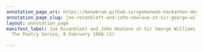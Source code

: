 ```yaml
---
annotation_page_uri: https://benwbrum.github.io/spokenweb-hackathon-development-noterms/annotations/joe-rosenblatt-and-john-newlove-at-sir-george-williams-university-the-poetry-series-9-february-1968-2--canvas-1-roy-kiyooka.json
annotation_page_slug: joe-rosenblatt-and-john-newlove-at-sir-george-williams-university-the-poetry-series-9-february-1968-2--canvas-1-roy-kiyooka
layout: annotation_page
manifest_label: Joe Rosenblatt and John Newlove at Sir George Williams University,
  The Poetry Series, 9 February 1968 (2)

---
```

